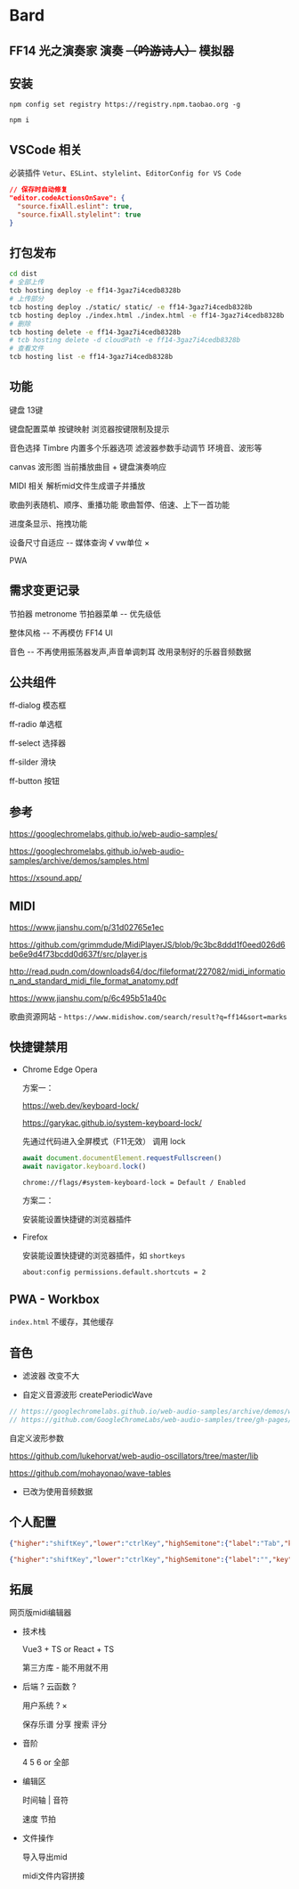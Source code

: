 # Bard

## FF14 光之演奏家 演奏 <s>（吟游诗人）</s> 模拟器

## 安装

`npm config set registry https://registry.npm.taobao.org -g`

`npm i`

## VSCode 相关

必装插件 `Vetur`、`ESLint`、`stylelint`、`EditorConfig for VS Code`

```json
// 保存时自动修复
"editor.codeActionsOnSave": {
  "source.fixAll.eslint": true,
  "source.fixAll.stylelint": true
}
```

## 打包发布

```bash
cd dist
# 全部上传
tcb hosting deploy -e ff14-3gaz7i4cedb8328b
# 上传部分
tcb hosting deploy ./static/ static/ -e ff14-3gaz7i4cedb8328b
tcb hosting deploy ./index.html ./index.html -e ff14-3gaz7i4cedb8328b
# 删除
tcb hosting delete -e ff14-3gaz7i4cedb8328b
# tcb hosting delete -d cloudPath -e ff14-3gaz7i4cedb8328b
# 查看文件
tcb hosting list -e ff14-3gaz7i4cedb8328b
```

## 功能

键盘 13键

键盘配置菜单 按键映射 浏览器按键限制及提示

音色选择 Timbre 内置多个乐器选项 滤波器参数手动调节 环境音、波形等

canvas 波形图  当前播放曲目 + 键盘演奏响应

MIDI 相关 解析mid文件生成谱子并播放

歌曲列表随机、顺序、重播功能 歌曲暂停、倍速、上下一首功能

进度条显示、拖拽功能

设备尺寸自适应 -- 媒体查询 √  vw单位 ×

PWA

## 需求变更记录

节拍器 metronome 节拍器菜单 -- 优先级低

整体风格 -- 不再模仿 FF14 UI

音色 -- 不再使用振荡器发声,声音单调刺耳 改用录制好的乐器音频数据

## 公共组件

ff-dialog 模态框

ff-radio 单选框

ff-select 选择器

ff-silder 滑块

ff-button 按钮

## 参考

<https://googlechromelabs.github.io/web-audio-samples/>

<https://googlechromelabs.github.io/web-audio-samples/archive/demos/samples.html>

<https://xsound.app/>

## MIDI

<https://www.jianshu.com/p/31d02765e1ec>

<https://github.com/grimmdude/MidiPlayerJS/blob/9c3bc8ddd1f0eed026d6be6e9d4f73bcdd0d637f/src/player.js>

<http://read.pudn.com/downloads64/doc/fileformat/227082/midi_information_and_standard_midi_file_format_anatomy.pdf>

<https://www.jianshu.com/p/6c495b51a40c>

歌曲资源网站 - `https://www.midishow.com/search/result?q=ff14&sort=marks`

## 快捷键禁用

* Chrome Edge  Opera

  方案一：

  <https://web.dev/keyboard-lock/>

  <https://garykac.github.io/system-keyboard-lock/>

  先通过代码进入全屏模式（F11无效）
  调用 lock

  ```js
  await document.documentElement.requestFullscreen()
  await navigator.keyboard.lock()
  ```

  `chrome://flags/#system-keyboard-lock = Default / Enabled`

  方案二：

  安装能设置快捷键的浏览器插件

* Firefox

  安装能设置快捷键的浏览器插件，如 `shortkeys`

  `about:config permissions.default.shortcuts = 2`

## PWA - Workbox

`index.html` 不缓存，其他缓存

## 音色

* 滤波器 改变不大

* 自定义音源波形 createPeriodicWave

```js
// https://googlechromelabs.github.io/web-audio-samples/archive/demos/wavetable-synth.html
// https://github.com/GoogleChromeLabs/web-audio-samples/tree/gh-pages/samples/audio/wave-tables
```

自定义波形参数

<https://github.com/lukehorvat/web-audio-oscillators/tree/master/lib>

<https://github.com/mohayonao/wave-tables>

* 已改为使用音频数据

## 个人配置

```json
{"higher":"shiftKey","lower":"ctrlKey","highSemitone":{"label":"Tab","key":"Tab"},"lowSemitone":{"label":"AltLeft","key":"AltLeft"},"common":{"KeyQ":"1-h","KeyW":"2-h","KeyE":"3-h","KeyR":"4-h","KeyT":"5-h","KeyY":"6-h","KeyU":"7-h","KeyI":"i-h","KeyA":"1","KeyS":"2","KeyD":"3","KeyF":"4","KeyG":"5","KeyH":"6","KeyJ":"7","KeyZ":"1-l","KeyX":"2-l","KeyC":"3-l","KeyV":"4-l","KeyB":"5-l","KeyN":"6-l","KeyM":"7-l","KeyO":"1#-h","KeyP":"3b-h","BracketLeft":"4#-h","BracketRight":"5#-h","Backslash":"7b-h","Digit6":"1#","Digit7":"3b","Digit8":"4#","Digit9":"5#","Digit0":"7b","Digit1":"1#-l","Digit2":"3b-l","Digit3":"4#-l","Digit4":"5#-l","Digit5":"7b-l"}}

{"higher":"shiftKey","lower":"ctrlKey","highSemitone":{"label":"","key":""},"lowSemitone":{"label":"","key":""},"common":{"Digit1":"1","Digit2":"2","Digit3":"3","Digit4":"4","Digit5":"5","Digit6":"6","Digit7":"7","Digit8":"i","KeyZ":"1#","KeyX":"3b","KeyC":"4#","KeyV":"5#","KeyB":"7b"}}
```

## 拓展

网页版midi编辑器

* 技术栈
  
  Vue3 + TS or React + TS

  第三方库 - 能不用就不用

* 后端 ? 云函数 ?

  用户系统 ? ×

  保存乐谱 分享 搜索 评分

* 音阶
  
  4 5 6 or 全部

* 编辑区
  
  时间轴 | 音符

  速度 节拍

* 文件操作
  
  导入导出mid
  
  midi文件内容拼接

